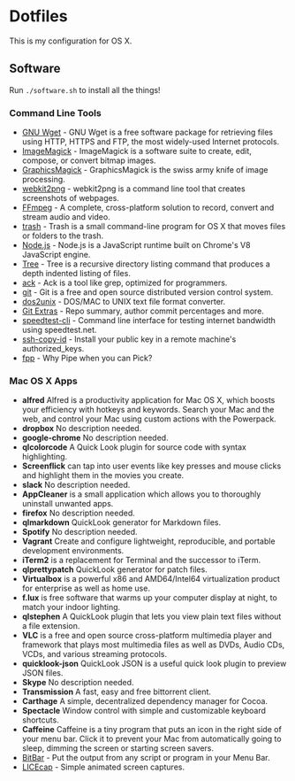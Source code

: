 # Dotfiles

This is my configuration for OS X.

## Software

Run `./software.sh` to install all the things!

### Command Line Tools
* [GNU Wget](https://www.gnu.org/software/wget/) - GNU Wget is a free software package for retrieving files using HTTP, HTTPS and FTP, the most widely-used Internet protocols.
* [ImageMagick](http://www.imagemagick.org/script/index.php) - ImageMagick is a software suite to create, edit, compose, or convert bitmap images.
* [GraphicsMagick](http://www.graphicsmagick.org/) - GraphicsMagick is the swiss army knife of image processing.
* [webkit2png](http://www.paulhammond.org/webkit2png/) - webkit2png is a command line tool that creates screenshots of webpages.
* [FFmpeg](https://ffmpeg.org/) - A complete, cross-platform solution to record, convert and stream audio and video.
* [trash](http://hasseg.org/trash/) - Trash is a small command-line program for OS X that moves files or folders to the trash.
* [Node.js](https://nodejs.org/) - Node.js is a JavaScript runtime built on Chrome's V8 JavaScript engine.
* [Tree](http://mama.indstate.edu/users/ice/tree/) - Tree is a recursive directory listing command that produces a depth indented listing of files.
* [ack](http://beyondgrep.com/) - Ack is a tool like grep, optimized for programmers.
* [git](http://www.git-scm.com/) - Git is a free and open source distributed version control system.
* [dos2unix](http://www.linuxcommand.org/man_pages/dos2unix1.html) - DOS/MAC to UNIX text file format converter.
* [Git Extras](https://github.com/tj/git-extras) - Repo summary, author commit percentages and more.
* [speedtest-cli](https://github.com/sivel/speedtest-cli) - Command line interface for testing internet bandwidth using speedtest.net.
* [ssh-copy-id](http://www.openssh.com/) - Install your public key in a remote machine's authorized_keys.
* [fpp](https://github.com/facebook/PathPicker) - Why Pipe when you can Pick?

### Mac OS X Apps
* **alfred** Alfred is a productivity application for Mac OS X, which boosts your efficiency with hotkeys and keywords. Search your Mac and the web, and control your Mac using custom actions with the Powerpack.
* **dropbox** No description needed.
* **google-chrome** No description needed.
* **qlcolorcode** A Quick Look plugin for source code with syntax highlighting.
* **Screenflick** can tap into user events like key presses and mouse clicks and highlight them in the movies you create.
* **slack** No description needed.
* **AppCleaner** is a small application which allows you to thoroughly uninstall unwanted apps.
* **firefox** No description needed.
* **qlmarkdown** QuickLook generator for Markdown files.
* **Spotify** No description needed.
* **Vagrant** Create and configure lightweight, reproducible, and portable development environments.
* **iTerm2** is a replacement for Terminal and the successor to iTerm.
* **qlprettypatch** QuickLook generator for patch files.
* **Virtualbox** is a powerful x86 and AMD64/Intel64 virtualization product for enterprise as well as home use.
* **f.lux** is free software that warms up your computer display at night, to match your indoor lighting.
* **qlstephen** A QuickLook plugin that lets you view plain text files without a file extension.
* **VLC** is a free and open source cross-platform multimedia player and framework that plays most multimedia files as well as DVDs, Audio CDs, VCDs, and various streaming protocols.
* **quicklook-json** QuickLook JSON is a useful quick look plugin to preview JSON files.
* **Skype** No description needed.
* **Transmission** A fast, easy and free bittorrent client.
* **Carthage** A simple, decentralized dependency manager for Cocoa.
* **Spectacle** Window control with simple and customizable keyboard shortcuts.
* **Caffeine** Caffeine is a tiny program that puts an icon in the right side of your menu bar. Click it to prevent your Mac from automatically going to sleep, dimming the screen or starting screen savers.
* [BitBar](https://github.com/matryer/bitbar) - Put the output from any script or program in your Menu Bar.
* [LICEcap](https://github.com/lepht/licecap) - Simple animated screen captures.
